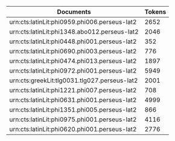 | Documents                                                        | Tokens     |
| --                                                               | --         |
| urn:cts:latinLit:phi0959.phi006.perseus-lat2                     | 2652       |
| urn:cts:latinLit:phi1348.abo012.perseus-lat2                     | 2046       |
| urn:cts:latinLit:phi0448.phi001.perseus-lat2                     | 352        |
| urn:cts:latinLit:phi0690.phi003.perseus-lat2                     | 776        |
| urn:cts:latinLit:phi0474.phi013.perseus-lat2                     | 1897       |
| urn:cts:latinLit:phi0972.phi001.perseus-lat2                     | 5949       |
| urn:cts:greekLit:tlg0031.tlg027.perseus-lat2                     | 2001       |
| urn:cts:latinLit:phi1221.phi007.perseus-lat2                     | 708        |
| urn:cts:latinLit:phi0631.phi001.perseus-lat2                     | 4999       |
| urn:cts:latinLit:phi1351.phi005.perseus-lat2                     | 866        |
| urn:cts:latinLit:phi0975.phi001.perseus-lat2                     | 4116       |
| urn:cts:latinLit:phi0620.phi001.perseus-lat2                     | 2776       |
